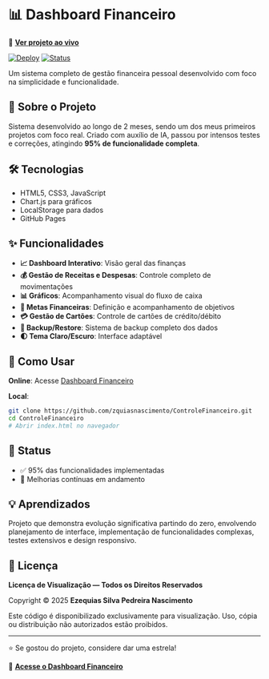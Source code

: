 # 📊 Dashboard Financeiro

🔗 **[Ver projeto ao vivo](https://zquiasnascimento.github.io/ControleFinanceiro/)**

[![Deploy](https://img.shields.io/badge/Deploy-🚀%20Ver%20ao%20vivo-brightgreen)](https://zquiasnascimento.github.io/ControleFinanceiro/)
[![Status](https://img.shields.io/badge/Status-95%25%20Funcional-success)](https://zquiasnascimento.github.io/ControleFinanceiro/)

Um sistema completo de gestão financeira pessoal desenvolvido com foco na simplicidade e funcionalidade.

## 🚀 Sobre o Projeto

Sistema desenvolvido ao longo de 2 meses, sendo um dos meus primeiros projetos com foco real. Criado com auxílio de IA, passou por intensos testes e correções, atingindo **95% de funcionalidade completa**.

## 🛠️ Tecnologias

* HTML5, CSS3, JavaScript
* Chart.js para gráficos
* LocalStorage para dados
* GitHub Pages

## ✨ Funcionalidades

* **📈 Dashboard Interativo**: Visão geral das finanças
* **💰 Gestão de Receitas e Despesas**: Controle completo de movimentações
* **📊 Gráficos**: Acompanhamento visual do fluxo de caixa
* **🎯 Metas Financeiras**: Definição e acompanhamento de objetivos
* **💳 Gestão de Cartões**: Controle de cartões de crédito/débito
* **🔄 Backup/Restore**: Sistema de backup completo dos dados
* **🌓 Tema Claro/Escuro**: Interface adaptável

## 🔧 Como Usar

**Online**: Acesse [Dashboard Financeiro](https://zquiasnascimento.github.io/ControleFinanceiro/)

**Local**:
```bash
git clone https://github.com/zquiasnascimento/ControleFinanceiro.git
cd ControleFinanceiro
# Abrir index.html no navegador
```

## 🚧 Status

* ✅ 95% das funcionalidades implementadas
* 🔄 Melhorias contínuas em andamento

## 💡 Aprendizados

Projeto que demonstra evolução significativa partindo do zero, envolvendo planejamento de interface, implementação de funcionalidades complexas, testes extensivos e design responsivo.

## 📄 Licença

**Licença de Visualização — Todos os Direitos Reservados**

Copyright © 2025 **Ezequias Silva Pedreira Nascimento**

Este código é disponibilizado exclusivamente para visualização. Uso, cópia ou distribuição não autorizados estão proibidos.

---

⭐ Se gostou do projeto, considere dar uma estrela!

🔗 **[Acesse o Dashboard Financeiro](https://zquiasnascimento.github.io/ControleFinanceiro/)**
